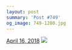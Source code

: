```yaml
---
layout: post
summary: 'Post #749'
og_image: 749-1280.jpg
---
```


<p>
  <time>
    <a href="/749">April 16, 2018</a>
  </time>
  <a href="/749">
    <img src="{{ site.assets_url }}/749-640.jpg" srcset="{{ site.assets_url }}/749-320.jpg 320w, {{ site.assets_url }}/749-640.jpg 640w, {{ site.assets_url }}/749-960.jpg 960w, {{ site.assets_url }}/749-1280.jpg 1280w" sizes="(min-width: 700px) 50vw, calc(100vw - 2rem)" />
  </a>
</p>
